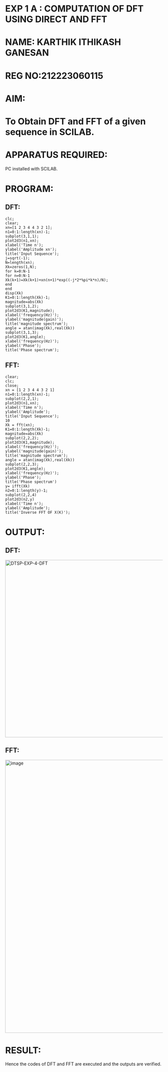# EXP 1 A : COMPUTATION OF DFT USING DIRECT AND FFT
# NAME: KARTHIK ITHIKASH GANESAN 
# REG NO:212223060115

# AIM: 

# To Obtain DFT and FFT of a given sequence in SCILAB. 

# APPARATUS REQUIRED: 
PC installed with SCILAB. 

# PROGRAM: 
## DFT: 

```
clc;
clear;
xn=[1 2 3 4 4 3 2 1]; 
n1=0:1:length(xn)-1;
subplot(3,1,1);
plot2d3(n1,xn);
xlabel('Time n');
ylabel('Amplitude xn');
title('Input Sequence');
j=sqrt(-1);
N=length(xn);
Xk=zeros(1,N);
for k=0:N-1
for n=0:N-1
Xk(k+1)=Xk(k+1)+xn(n+1)*exp((-j*2*%pi*k*n)/N); 
end
end
disp(Xk)
K1=0:1:length(Xk)-1;
magnitude=abs(Xk)
subplot(3,1,2);
plot2d3(K1,magnitude);
xlabel('frequency(Hz)');
ylabel('magnitude(gain)');
title('magnitude spectrum');
angle = atan(imag(Xk),real(Xk))
subplot(3,1,3);
plot2d3(K1,angle);
xlabel('frequency(Hz)');
ylabel('Phase');
title('Phase spectrum');

``` 
## FFT:
```
clear;
clc;
close;
xn = [1 2 3 4 4 3 2 1]
n1=0:1:length(xn)-1;
subplot(2,2,1);
plot2d3(n1,xn);
xlabel('Time n');
ylabel('Amplitude');
title('Input Sequence');   
10
Xk = fft(xn);
K1=0:1:length(Xk)-1;
magnitude=abs(Xk)
subplot(2,2,2);
plot2d3(K1,magnitude);
xlabel('frequency(Hz)');
ylabel('magnitude(gain)');
title('magnitude spectrum');
angle = atan(imag(Xk),real(Xk))
subplot(2,2,3);
plot2d3(K1,angle);
xlabel('frequency(Hz)');
ylabel('Phase');
title('Phase spectrum')
y= ifft(Xk)
n2=0:1:length(y)-1;
subplot(2,2,4)
plot2d3(n2,y)
xlabel('Time n');
ylabel('Amplitude');
title('Inverse FFT OF X(K)');

```
# OUTPUT: 
## DFT:
<img width="731" height="568" alt="DTSP-EXP-4-DFT" src="https://github.com/user-attachments/assets/f62a07de-5dd2-42a7-810f-df94c1409c63" />

## FFT:
<img width="1916" height="874" alt="image" src="https://github.com/user-attachments/assets/abb9d26d-fe84-4b4b-8f89-28f52e843d25" />




# RESULT: 
Hence the codes of DFT and FFT are executed and the outputs are verified. 
